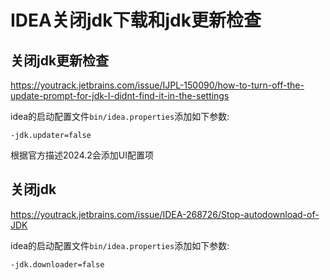 # IDEA关闭jdk下载和jdk更新检查

## 关闭jdk更新检查

https://youtrack.jetbrains.com/issue/IJPL-150090/how-to-turn-off-the-update-prompt-for-jdk-I-didnt-find-it-in-the-settings


idea的启动配置文件`bin/idea.properties`添加如下参数:

```text
-jdk.updater=false
```

根据官方描述2024.2会添加UI配置项

## 关闭jdk

https://youtrack.jetbrains.com/issue/IDEA-268726/Stop-autodownload-of-JDK

idea的启动配置文件`bin/idea.properties`添加如下参数:

```text
-jdk.downloader=false
```
